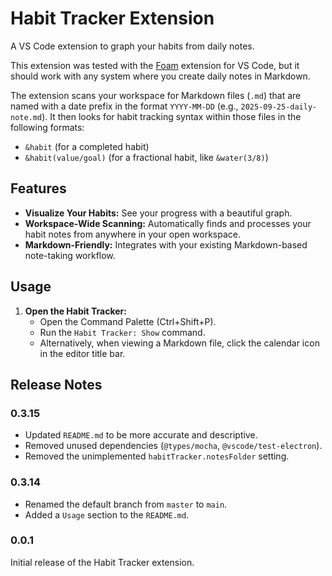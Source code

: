 # Habit Tracker Extension

A VS Code extension to graph your habits from daily notes.

This extension was tested with the [Foam](https://github.com/foambubble/foam) extension for VS Code, but it should work with any system where you create daily notes in Markdown.

The extension scans your workspace for Markdown files (`.md`) that are named with a date prefix in the format `YYYY-MM-DD` (e.g., `2025-09-25-daily-note.md`). It then looks for habit tracking syntax within those files in the following formats:

-   `&habit` (for a completed habit)
-   `&habit(value/goal)` (for a fractional habit, like `&water(3/8)`)


## Features

*   **Visualize Your Habits:** See your progress with a beautiful graph.
*   **Workspace-Wide Scanning:** Automatically finds and processes your habit notes from anywhere in your open workspace.
*   **Markdown-Friendly:** Integrates with your existing Markdown-based note-taking workflow.

## Usage

1.  **Open the Habit Tracker:**
    *   Open the Command Palette (Ctrl+Shift+P).
    *   Run the `Habit Tracker: Show` command.
    *   Alternatively, when viewing a Markdown file, click the calendar icon in the editor title bar.

## Release Notes

### 0.3.15

- Updated `README.md` to be more accurate and descriptive.
- Removed unused dependencies (`@types/mocha`, `@vscode/test-electron`).
- Removed the unimplemented `habitTracker.notesFolder` setting.

### 0.3.14

- Renamed the default branch from `master` to `main`.
- Added a `Usage` section to the `README.md`.

### 0.0.1

Initial release of the Habit Tracker extension.